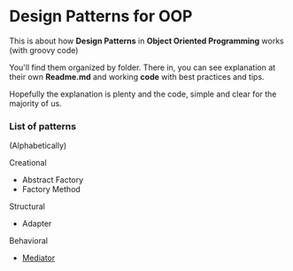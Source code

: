 # Design Patterns for OOP

This is about how **Design Patterns** in **Object Oriented Programming** works (with groovy code)

You'll find them organized by folder.  There in, you can see explanation at their own **Readme.md** and working **code** with best practices and tips.

Hopefully the explanation is plenty and the code, simple and clear for the majority of us.

### List of patterns
(Alphabetically)

Creational
- Abstract Factory
- Factory Method

Structural
- Adapter

Behavioral
- [Mediator](Mediator)
